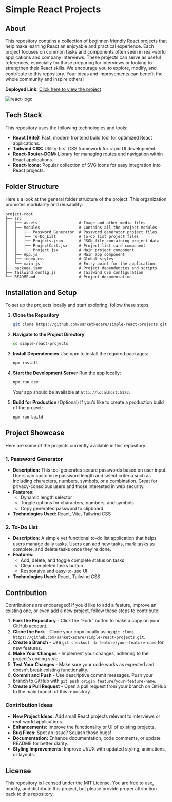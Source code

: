 # Simple React Projects

## About

This repository contains a collection of beginner-friendly React projects that help make learning React an enjoyable and practical experience. Each project focuses on common tasks and components often seen in real-world applications and company interviews. These projects can serve as useful references, especially for those preparing for interviews or looking to strengthen their React skills. We encourage you to explore, modify, and contribute to this repository. Your ideas and improvements can benefit the whole community and inspire others!

**Deployed Link:** [Click here to view the project](https://simple-react-projects.onrender.com)



![react-logo](https://creativebits.org/wp-content/uploads/2023/07/8mx2wdq04h271.png)

## Tech Stack

This repository uses the following technologies and tools:
- **React (Vite):** Fast, modern frontend build tool for optimized React applications.
- **Tailwind CSS:** Utility-first CSS framework for rapid UI development.
- **React-Router-DOM:** Library for managing routes and navigation within React applications.
- **React-Icons:** Popular collection of SVG icons for easy integration into React projects.

## Folder Structure

Here's a look at the general folder structure of the project. This organization promotes modularity and reusability:

```
project-root
├── src
│   ├── assets                  # Image and other media files
│   ├── Modules                 # Contains all the project modules
│   │   ├── Password_Generator  # Password generator project files
│   │   ├── To-Do_List          # To-do list project files
│   │   ├── Projects.json       # JSON file containing project data
│   │   ├── ProjectCart.jsx     # Project list card component
│   │   └── Project.jsx         # Main project component
│   ├── App.js                  # Main app component
│   ├── index.css               # Global styles
│   └── main.js                 # Entry point for the application
├── package.json                # Project dependencies and scripts
├── tailwind.config.js          # Tailwind CSS configuration
└── README.md                   # Project documentation
```

## Installation and Setup

To set up the projects locally and start exploring, follow these steps:

1. **Clone the Repository**
   ```bash
   git clone https://github.com/sanketkedare/simple-react-projects.git
   ```
2. **Navigate to the Project Directory**
   ```bash
   cd simple-react-projects
   ```
3. **Install Dependencies**
   Use npm to install the required packages:
   ```bash
   npm install
   ```
4. **Start the Development Server**
   Run the app locally:
   ```bash
   npm run dev
   ```
   Your app should be available at `http://localhost:5173`.

5. **Build for Production** (Optional)
   If you’d like to create a production build of the project:
   ```bash
   npm run build
   ```

## Project Showcase

Here are some of the projects currently available in this repository:

### 1. Password Generator
- **Description:** This tool generates secure passwords based on user input. Users can customize password length and select criteria such as including characters, numbers, symbols, or a combination. Great for privacy-conscious users and those interested in web security.
- **Features:**
  - Dynamic length selector
  - Toggle options for characters, numbers, and symbols
  - Copy generated password to clipboard
- **Technologies Used:** React, Vite, Tailwind CSS

### 2. To-Do List
- **Description:** A simple yet functional to-do list application that helps users manage daily tasks. Users can add new tasks, mark tasks as complete, and delete tasks once they're done.
- **Features:**
  - Add, delete, and toggle complete status on tasks
  - Clear completed tasks button
  - Responsive and easy-to-use UI
- **Technologies Used:** React, Tailwind CSS


## Contribution

Contributions are encouraged! If you’d like to add a feature, improve an existing one, or even add a new project, follow these steps to contribute:

1. **Fork the Repository** - Click the “Fork” button to make a copy on your GitHub account.
2. **Clone the Fork** - Clone your copy locally using `git clone https://github.com/sanketkedare/simple-react-projects.git`.
3. **Create a Branch** - Use `git checkout -b feature/your-feature-name` for new features.
4. **Make Your Changes** - Implement your changes, adhering to the project’s coding style.
5. **Test Your Changes** - Make sure your code works as expected and doesn’t break existing functionality.
6. **Commit and Push** - Use descriptive commit messages. Push your branch to GitHub with `git push origin feature/your-feature-name`.
7. **Create a Pull Request** - Open a pull request from your branch on GitHub to the main branch of this repository.

### Contribution Ideas

- **New Project Ideas:** Add small React projects relevant to interviews or real-world applications.
- **Enhancements:** Improve the functionality or UI of existing projects.
- **Bug Fixes:** Spot an issue? Squash those bugs!
- **Documentation:** Enhance documentation, code comments, or update README for better clarity.
- **Styling Improvements:** Improve UI/UX with updated styling, animations, or layouts.

## License

This repository is licensed under the MIT License. You are free to use, modify, and distribute this project, but please provide proper attribution back to this repository.
